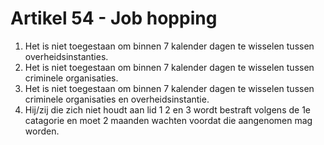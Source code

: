 # Artikel 54 - Job hopping

1. Het is niet toegestaan om binnen 7 kalender dagen te wisselen tussen overheidsinstanties.
2. Het is niet toegestaan om binnen 7 kalender dagen te wisselen tussen criminele organisaties.
3. Het is niet toegestaan om binnen 7 kalender dagen te wisselen tussen criminele organisaties en overheidsinstantie.
4. Hij/zij die zich niet houdt aan lid 1 2 en 3 wordt bestraft volgens de 1e catagorie en moet 2 maanden wachten voordat die aangenomen mag worden.
